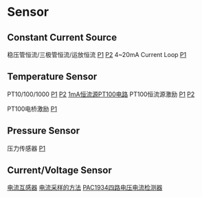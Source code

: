 # Sensor
## Constant Current Source
稳压管恒流/三极管恒流/运放恒流
[P1](https://user-images.githubusercontent.com/32056331/116356472-dfffa580-a82d-11eb-828e-f43efe3e58df.png)
[P2](https://user-images.githubusercontent.com/32056331/116356478-e3932c80-a82d-11eb-8680-84ed66df3397.png)
4~20mA Current Loop
[P1](https://user-images.githubusercontent.com/32056331/116507091-2e29ad00-a8f1-11eb-93be-a5f34eb77d0a.png)

## Temperature Sensor
PT10/100/1000
[P1](https://user-images.githubusercontent.com/32056331/113676086-9e785080-96ee-11eb-9327-ff761936fbdf.png)
[P2](https://user-images.githubusercontent.com/32056331/113676098-a20bd780-96ee-11eb-9663-73e746d49d54.png)
[1mA恒流源PT100电路](https://user-images.githubusercontent.com/32056331/116370939-7be4dd80-a83d-11eb-90a3-13bd4c3e2eb7.png)
PT100恒流源激励
[P1](https://user-images.githubusercontent.com/32056331/116498367-2ad7f680-a8dc-11eb-9c30-d97fb4a3208e.png)
[P2](https://user-images.githubusercontent.com/32056331/116498603-acc81f80-a8dc-11eb-9dc3-b2acd1242040.png)

PT100电桥激励
[P1](https://user-images.githubusercontent.com/32056331/116498481-696db100-a8dc-11eb-9daf-6ca1a73bf5bf.png)

## Pressure Sensor
压力传感器
[P1](https://user-images.githubusercontent.com/32056331/116508116-3f73b900-a8f3-11eb-861d-a6b67f41ca32.png)

## Current/Voltage Sensor
[电流互感器](https://user-images.githubusercontent.com/32056331/117263964-5aab6f00-ae85-11eb-937b-d3191647d15a.png)
[电流采样的方法](https://user-images.githubusercontent.com/32056331/117264052-70b92f80-ae85-11eb-9c42-337e9bfc192f.png)
[PAC1934四路电压电流检测器](https://user-images.githubusercontent.com/32056331/117743656-c69d2700-b239-11eb-9509-4692136a5121.png)


